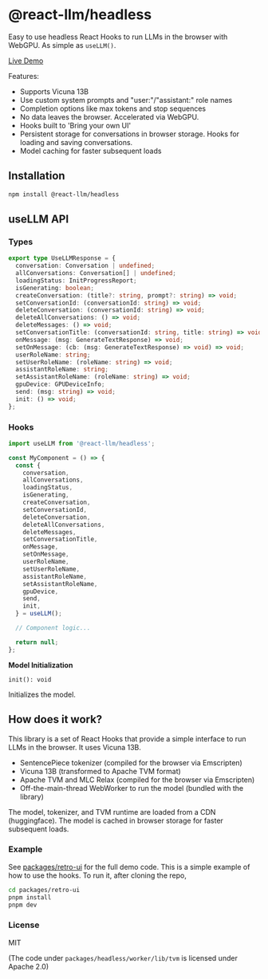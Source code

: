 # @react-llm/headless

Easy to use headless React Hooks to run LLMs in the browser with WebGPU. As simple as `useLLM()`.

[Live Demo](https://chat.matt-rickard.com)

Features:

* Supports Vicuna 13B
* Use custom system prompts and "user:"/"assistant:" role names
* Completion options like max tokens and stop sequences
* No data leaves the browser. Accelerated via WebGPU.
* Hooks built to 'Bring your own UI'
* Persistent storage for conversations in browser storage. Hooks for loading and saving conversations.
* Model caching for faster subsequent loads

## Installation

```bash
npm install @react-llm/headless
```


## **useLLM** API
### Types
```typescript
export type UseLLMResponse = {
  conversation: Conversation | undefined;
  allConversations: Conversation[] | undefined;
  loadingStatus: InitProgressReport;
  isGenerating: boolean;
  createConversation: (title?: string, prompt?: string) => void;
  setConversationId: (conversationId: string) => void;
  deleteConversation: (conversationId: string) => void;
  deleteAllConversations: () => void;
  deleteMessages: () => void;
  setConversationTitle: (conversationId: string, title: string) => void;
  onMessage: (msg: GenerateTextResponse) => void;
  setOnMessage: (cb: (msg: GenerateTextResponse) => void) => void;
  userRoleName: string;
  setUserRoleName: (roleName: string) => void;
  assistantRoleName: string;
  setAssistantRoleName: (roleName: string) => void;
  gpuDevice: GPUDeviceInfo;
  send: (msg: string) => void;
  init: () => void;
};
```
### Hooks
```typescript
import useLLM from '@react-llm/headless';

const MyComponent = () => {
  const {
    conversation,
    allConversations,
    loadingStatus,
    isGenerating,
    createConversation,
    setConversationId,
    deleteConversation,
    deleteAllConversations,
    deleteMessages,
    setConversationTitle,
    onMessage,
    setOnMessage,
    userRoleName,
    setUserRoleName,
    assistantRoleName,
    setAssistantRoleName,
    gpuDevice,
    send,
    init,
  } = useLLM();

  // Component logic...

  return null;
};
```

**Model Initialization**

`init(): void`

Initializes the model.


## How does it work?

This library is a set of React Hooks that provide a simple interface to run LLMs in the browser. It uses Vicuna 13B.

* SentencePiece tokenizer (compiled for the browser via Emscripten)
* Vicuna 13B (transformed to Apache TVM format)
* Apache TVM and MLC Relax (compiled for the browser via Emscripten)
* Off-the-main-thread WebWorker to run the model (bundled with the library)


The model, tokenizer, and TVM runtime are loaded from a CDN (huggingface). The model is cached in browser storage for faster subsequent loads.




### Example
See [packages/retro-ui](packages/retro-ui) for the full demo code. This is a simple example of how to use the hooks. To run it, after cloning the repo,

```bash
cd packages/retro-ui
pnpm install
pnpm dev
```


### License
MIT

(The code under `packages/headless/worker/lib/tvm` is licensed under Apache 2.0)